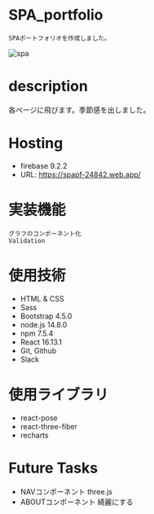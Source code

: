 # SPA_portfolio
```
SPAポートフォリオを作成しました。
```
![spa](https://user-images.githubusercontent.com/67915047/103504093-bd6e0900-4e99-11eb-842d-2c0e86ab7dc8.jpg)

# description
各ページに飛びます。季節感を出しました。

# Hosting
* firebase 9.2.2
* URL: https://spapf-24842.web.app/

# 実装機能
```
グラフのコンポーネント化
Validation
```

# 使用技術
- HTML & CSS
- Sass
- Bootstrap 4.5.0
- node.js 14.8.0
- npm 7.5.4
- React 16.13.1
- Git, Github
- Slack

# 使用ライブラリ
- react-pose
- react-three-fiber
- recharts

# Future Tasks
* NAVコンポーネント three.js
* ABOUTコンポーネント 綺麗にする

<!-- * firebase（cloud functions） -->
<!-- # 苦労したところ -->
<!-- home: text改行（正規表現） -->
<!-- work: z-index（親に設定しないと子要素に効かない） -->
<!-- work: 仮想DOMの文字列→HTML変換、グラフのコンポーネント化 -->
<!-- contact: ラジオボタンの保持。 -->
<!-- contact: block要素、inline要素。 -->
<!-- weightness: timestamp, new Date() -->
